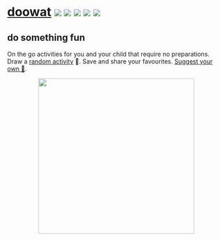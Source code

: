 # [doowat](https://doowat.net) [![](https://circleci.com/gh/omrilotan/doowat.svg?style=svg)](https://circleci.com/gh/omrilotan/doowat/tree/build) [![](https://img.shields.io/circleci/build/github/omrilotan/doowat/master?label=master&logo=github&style=flat-square)](https://circleci.com/gh/omrilotan/doowat) ![](https://img.shields.io/github/commit-activity/w/omrilotan/doowat?style=flat-square) ![](https://img.shields.io/uptimerobot/ratio/7/m783966646-c77ee5ccd11a66fe751807af?style=flat-square) ![](https://img.shields.io/github/contributors/omrilotan/doowat?style=flat-square)
## do something fun

On the go activities for you and your child that require no preparations. Draw a [random activity](https://doowat.net/en/) 🤪. Save and share your favourites. [Suggest your own 🤩](https://github.com/omrilotan/doowat/issues/new/choose).

<p align="center">
  <a href="https://doowat.net/en/"><img src="https://user-images.githubusercontent.com/516342/75481509-d4a3b680-59ab-11ea-8262-a76554aff322.png" width="360"></a>
</p>
